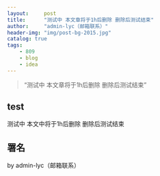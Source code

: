 ```yaml
---
layout:     post
title:      "测试中 本文章将于1h后删除 删除后测试结束"
author:     "admin-lyc（邮箱联系）"
header-img: "img/post-bg-2015.jpg"
catalog: true
tags:
    - 809
    - blog
    - idea
---
```


> “测试中 本文章将于1h后删除 删除后测试结束”

## test

测试中 本文中将于1h后删除 删除后测试结束

## 署名

<p>by admin-lyc（邮箱联系）</p>

<p id = "build"></p>
